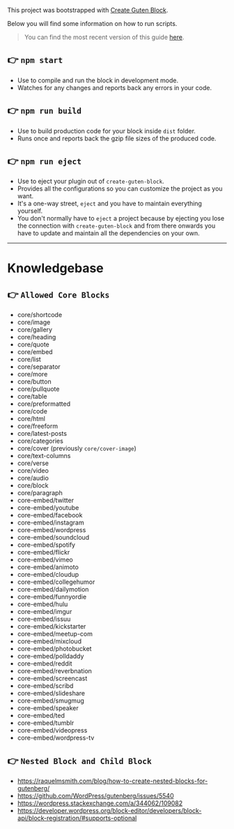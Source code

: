 This project was bootstrapped with [Create Guten Block](https://github.com/ahmadawais/create-guten-block).

Below you will find some information on how to run scripts.

>You can find the most recent version of this guide [here](https://github.com/ahmadawais/create-guten-block).

## 👉  `npm start`
- Use to compile and run the block in development mode.
- Watches for any changes and reports back any errors in your code.

## 👉  `npm run build`
- Use to build production code for your block inside `dist` folder.
- Runs once and reports back the gzip file sizes of the produced code.

## 👉  `npm run eject`
- Use to eject your plugin out of `create-guten-block`.
- Provides all the configurations so you can customize the project as you want.
- It's a one-way street, `eject` and you have to maintain everything yourself.
- You don't normally have to `eject` a project because by ejecting you lose the connection with `create-guten-block` and from there onwards you have to update and maintain all the dependencies on your own.

---

# Knowledgebase

## 👉  `Allowed Core Blocks`

- core/shortcode
- core/image
- core/gallery
- core/heading
- core/quote
- core/embed
- core/list
- core/separator
- core/more
- core/button
- core/pullquote
- core/table
- core/preformatted
- core/code
- core/html
- core/freeform
- core/latest-posts
- core/categories
- core/cover (previously `core/cover-image`)
- core/text-columns
- core/verse
- core/video
- core/audio
- core/block
- core/paragraph
- core-embed/twitter
- core-embed/youtube
- core-embed/facebook
- core-embed/instagram
- core-embed/wordpress
- core-embed/soundcloud
- core-embed/spotify
- core-embed/flickr
- core-embed/vimeo
- core-embed/animoto
- core-embed/cloudup
- core-embed/collegehumor
- core-embed/dailymotion
- core-embed/funnyordie
- core-embed/hulu
- core-embed/imgur
- core-embed/issuu
- core-embed/kickstarter
- core-embed/meetup-com
- core-embed/mixcloud
- core-embed/photobucket
- core-embed/polldaddy
- core-embed/reddit
- core-embed/reverbnation
- core-embed/screencast
- core-embed/scribd
- core-embed/slideshare
- core-embed/smugmug
- core-embed/speaker
- core-embed/ted
- core-embed/tumblr
- core-embed/videopress
- core-embed/wordpress-tv

## 👉  `Nested Block and Child Block`
- https://raquelmsmith.com/blog/how-to-create-nested-blocks-for-gutenberg/
- https://github.com/WordPress/gutenberg/issues/5540
- https://wordpress.stackexchange.com/a/344062/109082
- https://developer.wordpress.org/block-editor/developers/block-api/block-registration/#supports-optional